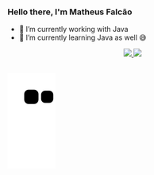 ### Hello there, I'm Matheus Falcão

- 🔭 I’m currently working with Java
- 🌱 I’m currently learning Java as well 😅

<div align="center">
  <a href="https://github.com/Ezxykdriv">
  <img height="180em" src="https://github-readme-stats.vercel.app/api?username=Ezxykdriv&show_icons=true&theme=react&include_all_commits=true&count_private=true"/>
  <img height="180em" src="https://github-readme-stats.vercel.app/api/top-langs/?username=Ezxykdriv&layout=compact&langs_count=7&theme=react"/>
</div>

  ##

<div> 

  ![Snake animation](https://github.com/rafaballerini/rafaballerini/blob/output/github-contribution-grid-snake.svg)

</div>
